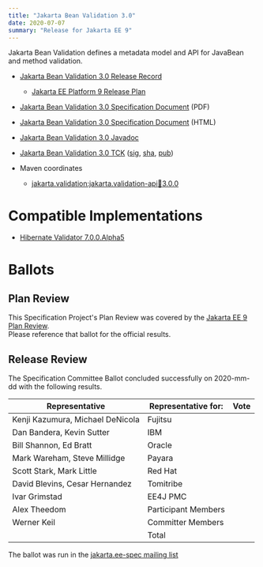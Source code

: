 ```yaml
---
title: "Jakarta Bean Validation 3.0"
date: 2020-07-07
summary: "Release for Jakarta EE 9"
---
```

Jakarta Bean Validation defines a metadata model and API for JavaBean and method validation.

* [Jakarta Bean Validation 3.0 Release Record](https://projects.eclipse.org/projects/ee4j.bean-validation/releases/3.0)
  * [Jakarta EE Platform 9 Release Plan](https://eclipse-ee4j.github.io/jakartaee-platform/jakartaee9/JakartaEE9ReleasePlan)
* [Jakarta Bean Validation 3.0 Specification Document](jakarta-bean-validation-spec-3.0.pdf) (PDF)
* [Jakarta Bean Validation 3.0 Specification Document](jakarta-bean-validation-spec-3.0.html) (HTML)
* [Jakarta Bean Validation 3.0 Javadoc](./apidocs)
* [Jakarta Bean Validation 3.0 TCK](https://download.eclipse.org/jakartaee/bean-validation/3.0/beanvalidation-tck-dist-3.0.0.zip)
([sig](https://download.eclipse.org/jakartaee/bean-validation/3.0/beanvalidation-tck-dist-3.0.0.zip.sig),
[sha](c975fd229df0c40947a9f0a69b779ec92bebb3d21e05fdc65fccc1d11ef5525b),
[pub](https://raw.githubusercontent.com/jakartaee/specification-committee/master/jakartaee-spec-committee.pub))

* Maven coordinates
  * [jakarta.validation:jakarta.validation-api:jar:3.0.0](https://search.maven.org/artifact/jakarta.validation/jakarta.validation-api/3.0.0/jar)

# Compatible Implementations

* [Hibernate Validator 7.0.0.Alpha5](https://hibernate.org/validator/releases/7.0/)

# Ballots

## Plan Review

[//]: # (For Jakarta EE 9, the Platform Plan Review covered 95% of the Specification Projects.  For those Projects, just use the following statement in this Plan Review section:)

This Specification Project's Plan Review was covered by the [Jakarta EE 9 Plan Review](https://jakarta.ee/specifications/platform/9/).  
Please reference that ballot for the official results.

[//]: # (If your Project was required to do a standalone Plan Review...  You'll need to perform an official Plan Review ballot and record the results here.)

## Release Review

The Specification Committee Ballot concluded successfully on 2020-mm-dd with the following results.

| Representative                                 | Representative for: | Vote |
|------------------------------------------------|---------------------|------|
| Kenji Kazumura, Michael DeNicola               | Fujitsu             |      |
| Dan Bandera, Kevin Sutter                      | IBM                 |      |
| Bill Shannon, Ed Bratt                         | Oracle              |      |
| Mark Wareham, Steve Millidge                   | Payara              |      |
| Scott Stark, Mark Little                       | Red Hat             |      |
| David Blevins, Cesar Hernandez                 | Tomitribe           |      |
| Ivar Grimstad                                  | EE4J PMC            |      |
| Alex Theedom                                   | Participant Members |      |
| Werner Keil                                    | Committer Members   |      |
|                                                | Total               |      |

The ballot was run in the [jakarta.ee-spec mailing list]()
